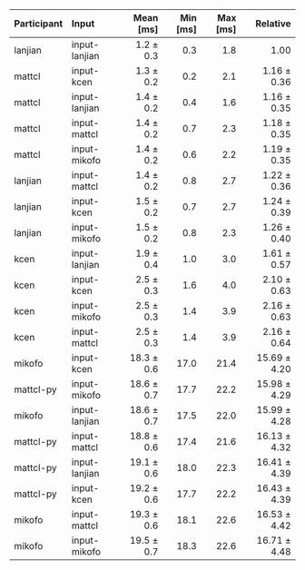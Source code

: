 | Participant | Input | Mean [ms] | Min [ms] | Max [ms] | Relative |
|:---|:---|---:|---:|---:|---:|
| lanjian | input-lanjian | 1.2 ± 0.3 | 0.3 | 1.8 | 1.00 |
| mattcl | input-kcen | 1.3 ± 0.2 | 0.2 | 2.1 | 1.16 ± 0.36 |
| mattcl | input-lanjian | 1.4 ± 0.2 | 0.4 | 1.6 | 1.16 ± 0.35 |
| mattcl | input-mattcl | 1.4 ± 0.2 | 0.7 | 2.3 | 1.18 ± 0.35 |
| mattcl | input-mikofo | 1.4 ± 0.2 | 0.6 | 2.2 | 1.19 ± 0.35 |
| lanjian | input-mattcl | 1.4 ± 0.2 | 0.8 | 2.7 | 1.22 ± 0.36 |
| lanjian | input-kcen | 1.5 ± 0.2 | 0.7 | 2.7 | 1.24 ± 0.39 |
| lanjian | input-mikofo | 1.5 ± 0.2 | 0.8 | 2.3 | 1.26 ± 0.40 |
| kcen | input-lanjian | 1.9 ± 0.4 | 1.0 | 3.0 | 1.61 ± 0.57 |
| kcen | input-kcen | 2.5 ± 0.3 | 1.6 | 4.0 | 2.10 ± 0.63 |
| kcen | input-mikofo | 2.5 ± 0.3 | 1.4 | 3.9 | 2.16 ± 0.63 |
| kcen | input-mattcl | 2.5 ± 0.3 | 1.4 | 3.9 | 2.16 ± 0.64 |
| mikofo | input-kcen | 18.3 ± 0.6 | 17.0 | 21.4 | 15.69 ± 4.20 |
| mattcl-py | input-mikofo | 18.6 ± 0.7 | 17.7 | 22.2 | 15.98 ± 4.29 |
| mikofo | input-lanjian | 18.6 ± 0.7 | 17.5 | 22.0 | 15.99 ± 4.28 |
| mattcl-py | input-mattcl | 18.8 ± 0.6 | 17.4 | 21.6 | 16.13 ± 4.32 |
| mattcl-py | input-lanjian | 19.1 ± 0.6 | 18.0 | 22.3 | 16.41 ± 4.39 |
| mattcl-py | input-kcen | 19.2 ± 0.6 | 17.7 | 22.2 | 16.43 ± 4.39 |
| mikofo | input-mattcl | 19.3 ± 0.6 | 18.1 | 22.6 | 16.53 ± 4.42 |
| mikofo | input-mikofo | 19.5 ± 0.7 | 18.3 | 22.6 | 16.71 ± 4.48 |
